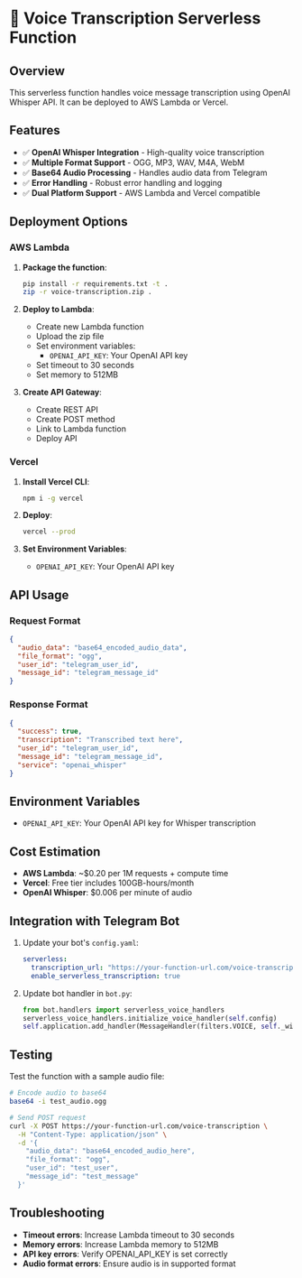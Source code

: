 # 🎤 Voice Transcription Serverless Function

## Overview
This serverless function handles voice message transcription using OpenAI Whisper API. It can be deployed to AWS Lambda or Vercel.

## Features
- ✅ **OpenAI Whisper Integration** - High-quality voice transcription
- ✅ **Multiple Format Support** - OGG, MP3, WAV, M4A, WebM
- ✅ **Base64 Audio Processing** - Handles audio data from Telegram
- ✅ **Error Handling** - Robust error handling and logging
- ✅ **Dual Platform Support** - AWS Lambda and Vercel compatible

## Deployment Options

### AWS Lambda
1. **Package the function**:
   ```bash
   pip install -r requirements.txt -t .
   zip -r voice-transcription.zip .
   ```

2. **Deploy to Lambda**:
   - Create new Lambda function
   - Upload the zip file
   - Set environment variables:
     - `OPENAI_API_KEY`: Your OpenAI API key
   - Set timeout to 30 seconds
   - Set memory to 512MB

3. **Create API Gateway**:
   - Create REST API
   - Create POST method
   - Link to Lambda function
   - Deploy API

### Vercel
1. **Install Vercel CLI**:
   ```bash
   npm i -g vercel
   ```

2. **Deploy**:
   ```bash
   vercel --prod
   ```

3. **Set Environment Variables**:
   - `OPENAI_API_KEY`: Your OpenAI API key

## API Usage

### Request Format
```json
{
  "audio_data": "base64_encoded_audio_data",
  "file_format": "ogg",
  "user_id": "telegram_user_id",
  "message_id": "telegram_message_id"
}
```

### Response Format
```json
{
  "success": true,
  "transcription": "Transcribed text here",
  "user_id": "telegram_user_id",
  "message_id": "telegram_message_id",
  "service": "openai_whisper"
}
```

## Environment Variables
- `OPENAI_API_KEY`: Your OpenAI API key for Whisper transcription

## Cost Estimation
- **AWS Lambda**: ~$0.20 per 1M requests + compute time
- **Vercel**: Free tier includes 100GB-hours/month
- **OpenAI Whisper**: $0.006 per minute of audio

## Integration with Telegram Bot
1. Update your bot's `config.yaml`:
   ```yaml
   serverless:
     transcription_url: "https://your-function-url.com/voice-transcription"
     enable_serverless_transcription: true
   ```

2. Update bot handler in `bot.py`:
   ```python
   from bot.handlers import serverless_voice_handlers
   serverless_voice_handlers.initialize_voice_handler(self.config)
   self.application.add_handler(MessageHandler(filters.VOICE, self._with_auth(serverless_voice_handlers.voice_message_handler)))
   ```

## Testing
Test the function with a sample audio file:
```bash
# Encode audio to base64
base64 -i test_audio.ogg

# Send POST request
curl -X POST https://your-function-url.com/voice-transcription \
  -H "Content-Type: application/json" \
  -d '{
    "audio_data": "base64_encoded_audio_here",
    "file_format": "ogg",
    "user_id": "test_user",
    "message_id": "test_message"
  }'
```

## Troubleshooting
- **Timeout errors**: Increase Lambda timeout to 30 seconds
- **Memory errors**: Increase Lambda memory to 512MB
- **API key errors**: Verify OPENAI_API_KEY is set correctly
- **Audio format errors**: Ensure audio is in supported format